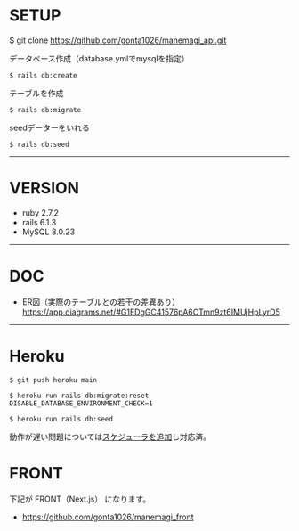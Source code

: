 # SETUP

$ git clone https://github.com/gonta1026/manemagi_api.git

データベース作成（database.ymlでmysqlを指定）


```
$ rails db:create
```

テーブルを作成
```
$ rails db:migrate
```

seedデーターをいれる
```
$ rails db:seed
```

---

# VERSION

- ruby 2.7.2
- rails 6.1.3
- MySQL 8.0.23 

---

# DOC

- ER図（実際のテーブルとの若干の差異あり）
https://app.diagrams.net/#G1EDgGC41576pA6OTmn9zt6IMUjHpLyrD5

---

# Heroku


```
$ git push heroku main
```

```
$ heroku run rails db:migrate:reset DISABLE_DATABASE_ENVIRONMENT_CHECK=1
```

```
$ heroku run rails db:seed
```

動作が遅い問題については[スケジューラを追加](https://qiita.com/kyabetsuda/items/391044601a113f73667d)し対応済。
# FRONT

下記が FRONT（Next.js） になります。

- https://github.com/gonta1026/manemagi_front

